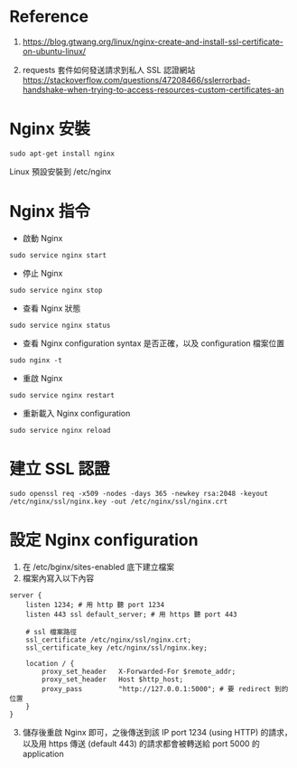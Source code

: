 # Reference

1. https://blog.gtwang.org/linux/nginx-create-and-install-ssl-certificate-on-ubuntu-linux/

2. requests 套件如何發送請求到私人 SSL 認證網站
https://stackoverflow.com/questions/47208466/sslerrorbad-handshake-when-trying-to-access-resources-custom-certificates-an

# Nginx 安裝

```
sudo apt-get install nginx
```

Linux 預設安裝到 /etc/nginx

# Nginx 指令

- 啟動 Nginx

```
sudo service nginx start
```

- 停止 Nginx

```
sudo service nginx stop
```

- 查看 Nginx 狀態

```
sudo service nginx status
```

- 查看 Nginx configuration syntax 是否正確，以及 configuration 檔案位置

```
sudo nginx -t
```

- 重啟 Nginx 

```
sudo service nginx restart
```

- 重新載入 Nginx configuration

```
sudo service nginx reload
```

# 建立 SSL 認證

```
sudo openssl req -x509 -nodes -days 365 -newkey rsa:2048 -keyout /etc/nginx/ssl/nginx.key -out /etc/nginx/ssl/nginx.crt
```

# 設定 Nginx configuration

1. 在 /etc/bginx/sites-enabled 底下建立檔案
2. 檔案內寫入以下內容

```
server {
    listen 1234; # 用 http 聽 port 1234
    listen 443 ssl default_server; # 用 https 聽 port 443

    # ssl 檔案路徑
    ssl_certificate /etc/nginx/ssl/nginx.crt;
    ssl_certificate_key /etc/nginx/ssl/nginx.key;

    location / {
        proxy_set_header   X-Forwarded-For $remote_addr;
        proxy_set_header   Host $http_host;
        proxy_pass         "http://127.0.0.1:5000"; # 要 redirect 到的位置
    }
}
```

3. 儲存後重啟 Nginx 即可，之後傳送到該 IP port 1234 (using HTTP) 的請求，以及用 https 傳送 (default 443) 的請求都會被轉送給 port 5000 的 application



